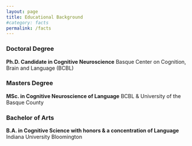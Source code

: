 ```yaml
---
layout: page
title: Educational Background
#category: facts
permalink: /facts
---
```


### Doctoral Degree
 **Ph.D. Candidate in Cognitive Neuroscience**
 Basque Center on Cognition, Brain and Language (BCBL)

### Masters Degree
**MSc. in Cognitive Neuroscience of Language**
BCBL & University of the Basque County 

### Bachelor of Arts
**B.A. in Cognitive Science with honors & a concentration of Language**
Indiana University Bloomington
